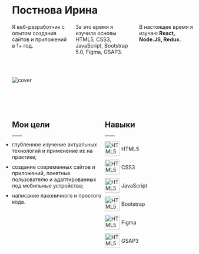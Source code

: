 <h1> Постнова Ирина </h1>

<section style="margin: 20px 0 60px;-webkit-column-count: 3; -moz-column-count: 3; column-count: 3; ">
  <div>Я веб-разработчик с опытом создания сайтов и приложений в 1+ год. </div>
  <div>За это время я изучила основы HTML5, CSS3, JavaScript, Bootstrap 5.0, Figma, GSAP3.</div>
  <div>В настоящее время я изучаю <strong> React, Node.JS, Redux. </strong></div>
</section>

<section>
<img src="https://modnica.club/uploads/posts/2021-11/thumbs/1635977296_104-modnica-club-p-graficheskii-minimalizm-113.jpg" style="display:block;margin:0 auto;" alt="cover">
</section>

<section style="margin: 70px 0; display:flex;flex-wrap: wrap;">
  <div style="flex:1;">
    <h2> Мои цели </h2>
    <span style="display:block; margin: 6px 0;height:0; width:25px; border: 1px solid #999494;"> </span>
    <ul style="padding-left:0;">
      <li style="margin: 10px 0;">глубленное изучение актуальных технологий и применение их на практике; </li>
      <li style="margin: 10px 0;"> создание современных сайтов и приложений, понятных пользователю и адаптированных под мобильные устройства;</li>
      <li style="margin: 10px 0;"> написание лаконичного и простого кода.</li>
    </ul>
    </div>
  <div style="flex:1;">
    <h2> Навыки </h2>
    <span style="display:block; margin: 6px 0;height:0; width:25px; border: 1px solid #999494;"> </span>
    <ul style="padding-left:0;">
      <li style="margin: 10px 0;list-style:none;display:flex;align-items:center;"><img src="https://pstnv.github.io/icons/techs/icon_html.png" style="margin-right: 5px; width:40px;" alt="HTML5"> HTML5 </li>
      <li style="margin: 10px 0;list-style:none;display:flex;align-items:center;"><img src="https://pstnv.github.io/icons/techs/icon_css.png" style="margin-right: 5px; width:40px;" alt="HTML5"> CSS3 </li>
      <li style="margin: 10px 0;list-style:none;display:flex;align-items:center;"><img src="https://pstnv.github.io/icons/techs/icon_javascript.png" style="margin-right: 5px; width:40px;" alt="HTML5"> JavaScript </li>
      <li style="margin: 10px 0;list-style:none;display:flex;align-items:center;"><img src="https://pstnv.github.io/icons/techs/icon_bootstrap.png" style="margin-right: 5px; width:40px;" alt="HTML5"> Bootstrap </li>
      <li style="margin: 10px 0;list-style:none;display:flex;align-items:center;"><img src="https://pstnv.github.io/icons/techs/icon_figma.png" style="margin-right: 5px; width:40px;" alt="HTML5"> Figma </li>
      <li style="margin: 10px 0;list-style:none;display:flex;align-items:center;"><img src="https://pstnv.github.io/icons/techs/icon_gsap.png" style="margin-right: 5px; width:40px;" alt="HTML5"> GSAP3 </li>
    </ul>
    </div>
</section>

